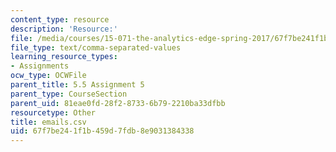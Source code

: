 ```yaml
---
content_type: resource
description: 'Resource:'
file: /media/courses/15-071-the-analytics-edge-spring-2017/67f7be241f1b459d7fdb8e9031384338_emails.csv
file_type: text/comma-separated-values
learning_resource_types:
- Assignments
ocw_type: OCWFile
parent_title: 5.5 Assignment 5
parent_type: CourseSection
parent_uid: 81eae0fd-28f2-8733-6b79-2210ba33dfbb
resourcetype: Other
title: emails.csv
uid: 67f7be24-1f1b-459d-7fdb-8e9031384338
---
```


